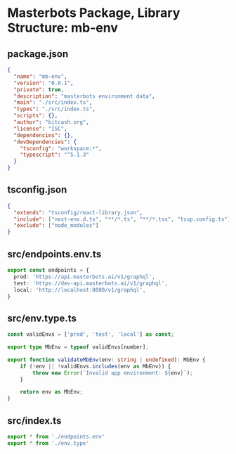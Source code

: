 # Masterbots Package, Library Structure: mb-env

## package.json

```json
{
  "name": "mb-env",
  "version": "0.0.1",
  "private": true,
  "description": "masterbots environment data",
  "main": "./src/index.ts",
  "types": "./src/index.ts",
  "scripts": {},
  "author": "bitcash.org",
  "license": "ISC",
  "dependencies": {},
  "devDependencies": {
    "tsconfig": "workspace:*",
    "typescript": "^5.1.3"
  }
}
```

## tsconfig.json

```json
{
  "extends": "tsconfig/react-library.json",
  "include": ["next-env.d.ts", "**/*.ts", "**/*.tsx", "tsup.config.ts"],
  "exclude": ["node_modules"]
}
```

## src/endpoints.env.ts

```typescript
export const endpoints = {
  prod: 'https://api.masterbots.ai/v1/graphql',
  test: 'https://dev-api.masterbots.ai/v1/graphql',
  local: 'http://localhost:8080/v1/graphql',
}
```

## src/env.type.ts

```typescript
const validEnvs = ['prod', 'test', 'local'] as const;

export type MbEnv = typeof validEnvs[number];

export function validateMbEnv(env: string | undefined): MbEnv {
    if (!env || !validEnvs.includes(env as MbEnv)) {
        throw new Error(`Invalid app environment: ${env}`);
    }

    return env as MbEnv;
}
```

## src/index.ts

```typescript
export * from './endpoints.env'
export * from './env.type'
```
